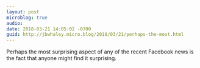 ```yaml
---
layout: post
microblog: true
audio: 
date: 2018-03-21 14:05:02 -0700
guid: http://jbwhaley.micro.blog/2018/03/21/perhaps-the-most.html
---
```

Perhaps the most surprising aspect of any of the recent Facebook news is the fact that anyone might find it surprising.
